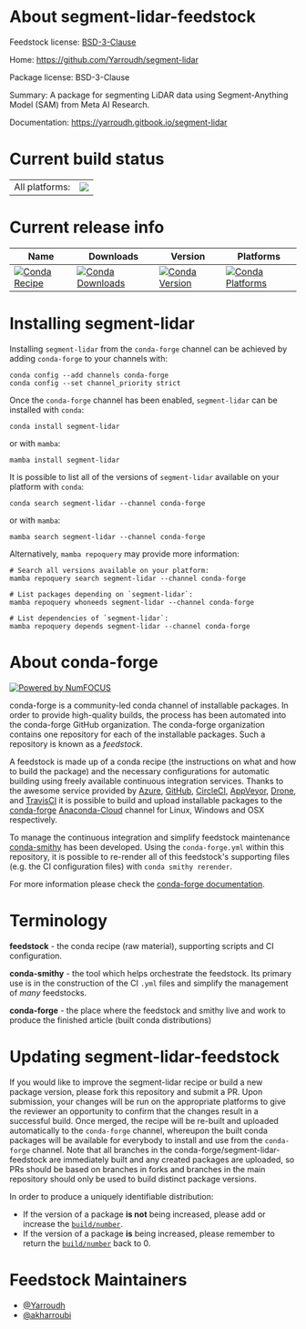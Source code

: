 About segment-lidar-feedstock
=============================

Feedstock license: [BSD-3-Clause](https://github.com/conda-forge/segment-lidar-feedstock/blob/main/LICENSE.txt)

Home: https://github.com/Yarroudh/segment-lidar

Package license: BSD-3-Clause

Summary: A package for segmenting LiDAR data using Segment-Anything Model (SAM) from Meta AI Research.

Documentation: https://yarroudh.gitbook.io/segment-lidar

Current build status
====================


<table><tr><td>All platforms:</td>
    <td>
      <a href="https://dev.azure.com/conda-forge/feedstock-builds/_build/latest?definitionId=19737&branchName=main">
        <img src="https://dev.azure.com/conda-forge/feedstock-builds/_apis/build/status/segment-lidar-feedstock?branchName=main">
      </a>
    </td>
  </tr>
</table>

Current release info
====================

| Name | Downloads | Version | Platforms |
| --- | --- | --- | --- |
| [![Conda Recipe](https://img.shields.io/badge/recipe-segment--lidar-green.svg)](https://anaconda.org/conda-forge/segment-lidar) | [![Conda Downloads](https://img.shields.io/conda/dn/conda-forge/segment-lidar.svg)](https://anaconda.org/conda-forge/segment-lidar) | [![Conda Version](https://img.shields.io/conda/vn/conda-forge/segment-lidar.svg)](https://anaconda.org/conda-forge/segment-lidar) | [![Conda Platforms](https://img.shields.io/conda/pn/conda-forge/segment-lidar.svg)](https://anaconda.org/conda-forge/segment-lidar) |

Installing segment-lidar
========================

Installing `segment-lidar` from the `conda-forge` channel can be achieved by adding `conda-forge` to your channels with:

```
conda config --add channels conda-forge
conda config --set channel_priority strict
```

Once the `conda-forge` channel has been enabled, `segment-lidar` can be installed with `conda`:

```
conda install segment-lidar
```

or with `mamba`:

```
mamba install segment-lidar
```

It is possible to list all of the versions of `segment-lidar` available on your platform with `conda`:

```
conda search segment-lidar --channel conda-forge
```

or with `mamba`:

```
mamba search segment-lidar --channel conda-forge
```

Alternatively, `mamba repoquery` may provide more information:

```
# Search all versions available on your platform:
mamba repoquery search segment-lidar --channel conda-forge

# List packages depending on `segment-lidar`:
mamba repoquery whoneeds segment-lidar --channel conda-forge

# List dependencies of `segment-lidar`:
mamba repoquery depends segment-lidar --channel conda-forge
```


About conda-forge
=================

[![Powered by
NumFOCUS](https://img.shields.io/badge/powered%20by-NumFOCUS-orange.svg?style=flat&colorA=E1523D&colorB=007D8A)](https://numfocus.org)

conda-forge is a community-led conda channel of installable packages.
In order to provide high-quality builds, the process has been automated into the
conda-forge GitHub organization. The conda-forge organization contains one repository
for each of the installable packages. Such a repository is known as a *feedstock*.

A feedstock is made up of a conda recipe (the instructions on what and how to build
the package) and the necessary configurations for automatic building using freely
available continuous integration services. Thanks to the awesome service provided by
[Azure](https://azure.microsoft.com/en-us/services/devops/), [GitHub](https://github.com/),
[CircleCI](https://circleci.com/), [AppVeyor](https://www.appveyor.com/),
[Drone](https://cloud.drone.io/welcome), and [TravisCI](https://travis-ci.com/)
it is possible to build and upload installable packages to the
[conda-forge](https://anaconda.org/conda-forge) [Anaconda-Cloud](https://anaconda.org/)
channel for Linux, Windows and OSX respectively.

To manage the continuous integration and simplify feedstock maintenance
[conda-smithy](https://github.com/conda-forge/conda-smithy) has been developed.
Using the ``conda-forge.yml`` within this repository, it is possible to re-render all of
this feedstock's supporting files (e.g. the CI configuration files) with ``conda smithy rerender``.

For more information please check the [conda-forge documentation](https://conda-forge.org/docs/).

Terminology
===========

**feedstock** - the conda recipe (raw material), supporting scripts and CI configuration.

**conda-smithy** - the tool which helps orchestrate the feedstock.
                   Its primary use is in the construction of the CI ``.yml`` files
                   and simplify the management of *many* feedstocks.

**conda-forge** - the place where the feedstock and smithy live and work to
                  produce the finished article (built conda distributions)


Updating segment-lidar-feedstock
================================

If you would like to improve the segment-lidar recipe or build a new
package version, please fork this repository and submit a PR. Upon submission,
your changes will be run on the appropriate platforms to give the reviewer an
opportunity to confirm that the changes result in a successful build. Once
merged, the recipe will be re-built and uploaded automatically to the
`conda-forge` channel, whereupon the built conda packages will be available for
everybody to install and use from the `conda-forge` channel.
Note that all branches in the conda-forge/segment-lidar-feedstock are
immediately built and any created packages are uploaded, so PRs should be based
on branches in forks and branches in the main repository should only be used to
build distinct package versions.

In order to produce a uniquely identifiable distribution:
 * If the version of a package **is not** being increased, please add or increase
   the [``build/number``](https://docs.conda.io/projects/conda-build/en/latest/resources/define-metadata.html#build-number-and-string).
 * If the version of a package **is** being increased, please remember to return
   the [``build/number``](https://docs.conda.io/projects/conda-build/en/latest/resources/define-metadata.html#build-number-and-string)
   back to 0.

Feedstock Maintainers
=====================

* [@Yarroudh](https://github.com/Yarroudh/)
* [@akharroubi](https://github.com/akharroubi/)


<!-- dummy commit to enable rerendering -->

